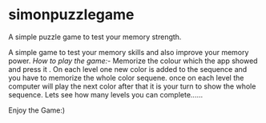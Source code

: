 # simonpuzzlegame
A simple puzzle game to test your memory strength.

A simple game to test your memory skills and also improve your memory power.
*How to play the game:-*
Memorize the colour which the app showed and press it .
On each level one new color is added to the sequence and you have to memorize the whole color sequene.
once on each level the computer will play the next color after that it is your turn to show the whole sequence.
Lets see how many levels you can complete......

Enjoy the Game:)
